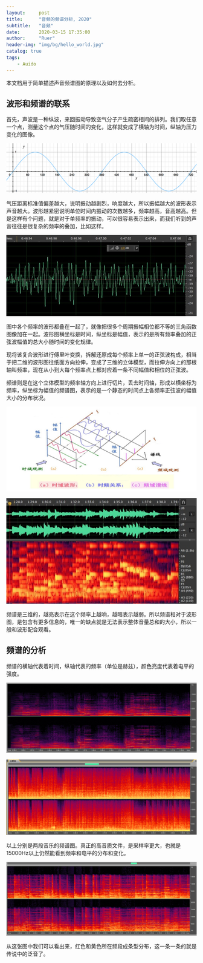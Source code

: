 ```yaml
---
layout:     post
title:      "音频的频谱分析, 2020"
subtitle:   "音频"
date:       2020-03-15 17:35:00
author:     "Ruer"
header-img: "img/bg/hello_world.jpg"
catalog: true
tags:
    - Auido
---
```


本文档用于简单描述声音频谱图的原理以及如何去分析。

## 波形和频谱的联系

首先，声波是一种纵波，来回振动导致空气分子产生疏密相间的排列。我们取任意一个点，测量这个点的气压随时间的变化，这样就变成了横轴为时间，纵轴为压力变化的图像。

![1](/img/Audio/音频波形图.png)

气压距离标准值偏差越大，说明振动越剧烈，响度越大，所以振幅越大的波形表示声音越大。波形越紧密说明单位时间内振动的次数越多，频率越高，音高越高。但是这样有个问题，就是对于单频率的振动，可以很容易表示出来，而我们听到的声音往往是很复杂的频率的叠加，比如这样。

![2](/img/Audio/音频波形图.jpg)

图中各个频率的波形都叠在一起了，就像把很多个周期振幅相位都不等的三角函数图像加在一起。波形图横坐标是时间，纵坐标是幅值，表示的是所有频率叠加的正弦波幅值的总大小随时间的变化规律。

现将该复合波形进行傅里叶变换，拆解还原成每个频率上单一的正弦波构成，相当于把二维的波形图往纸面方向拉伸，变成了三维的立体模型，而拉伸方向上的那根轴叫频率，现在从小到大每个频率点上都对应着一条不同幅值和相位的正弦波。

频谱则是在这个立体模型的频率轴方向上进行切片，丢去时间轴，形成以横坐标为频率，纵坐标为幅值的频谱图，表示的是一个静态的时间点上各频率正弦波的幅值大小的分布状况。

![3](/img/Audio/傅里叶变换.png)

![4](/img/Audio/频谱图.jpg)

频谱是三维的，越亮表示在这个频率上越响，越暗表示越弱。所以频谱相对于波形图，是包含有更多信息的，唯一的缺点就是无法表示整体音量总和的大小，所以一般和波形配合观看。

## 频谱的分析

频谱的横轴代表着时间，纵轴代表的频率（单位是赫兹），颜色亮度代表着电平的强度。

![5](/img/Audio/频谱分析图1.png)

![6](/img/Audio/频谱分析图2.png)

以上分别是两段音乐的频谱图。真正的高音质文件，是采样率更大，也就是15000Hz以上仍然能看到频率和电平的分布和变化。

![7](/img/Audio/频谱分析图3.png)

从这张图中我们可以看出来，红色和黄色所在频段成条型分布，这一条一条的就是传说中的泛音了。